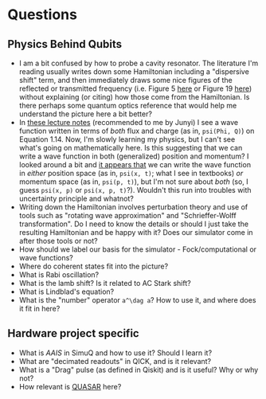 # Questions

## Physics Behind Qubits

* I am a bit confused by how to probe a cavity resonator. The literature I'm reading usually writes down some Hamiltonian including a "dispersive shift" term, and then immediately draws some nice figures of the reflected or transmitted frequency (i.e. Figure 5 [here](https://arxiv.org/abs/cond-mat/0402216) or Figure 19 [here](https://arxiv.org/abs/1904.06560)) without explaining (or citing) how those come from the Hamiltonian. Is there perhaps some quantum optics reference that would help me understand the picture here a bit better?
* In [these lecture notes](https://cs269q.stanford.edu/lectures/lecture11.pdf) (recommended to me by Junyi) I see a wave function written in terms of *both* flux and charge (as in, `psi(Phi, Q)`) on Equation 1.14. Now, I'm slowly learning my physics, but I can't see what's going on mathematically here. Is this suggesting that we can write a wave function in both (generalized) position and momentum? I looked around a bit and [it appears that](https://physics.stackexchange.com/a/632098) we can write the wave function in *either* position space (as in, `psi(x, t)`; what I see in textbooks) *or* momentum space (as in, `psi(p, t)`), but I'm not sure about *both* (so, I guess `psi(x, p)` or `psi(x, p, t)`?). Wouldn't this run into troubles with uncertainty principle and whatnot?
* Writing down the Hamiltonian involves perturbation theory and use of tools such as "rotating wave approximation" and "Schrieffer-Wolff transformation". Do I need to know the details or should I just take the resulting Hamiltonian and be happy with it? Does our simulator come in after those tools or not?
* How should we label our basis for the simulator - Fock/computational or wave functions?
* Where do coherent states fit into the picture?
* What is Rabi oscillation?
* What is the lamb shift? Is it related to AC Stark shift?
* What is Lindblad's equation?
* What is the "number" operator `a^\dag a`? How to use it, and where does it fit in here?

## Hardware project specific

* What is *AAIS* in SimuQ and how to use it? Should I learn it?
* What are "decimated readouts" in QICK, and is it relevant?
* What is a "Drag" pulse (as defined in Qiskit) and is it useful? Why or why not?
* How relevant is [QUASAR](https://arxiv.org/abs/1909.11719) here?
